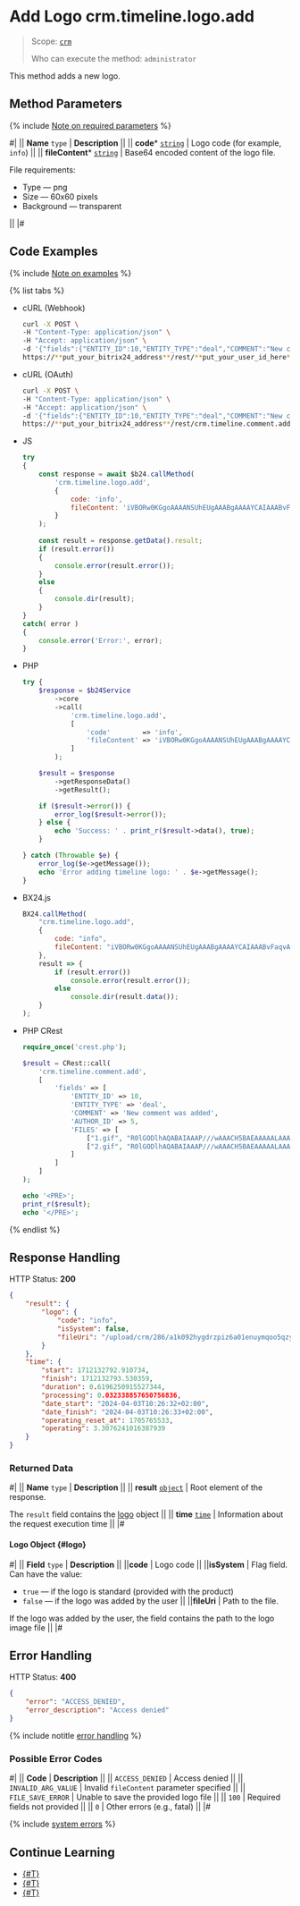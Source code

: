 # Add Logo crm.timeline.logo.add

> Scope: [`crm`](../../../../scopes/permissions.md)
>
> Who can execute the method: `administrator`

This method adds a new logo.

## Method Parameters

{% include [Note on required parameters](../../../../../_includes/required.md) %}

#|
|| **Name**
`type` | **Description** ||
|| **code***
[`string`](../../../../data-types.md) | Logo code (for example, `info`) ||
|| **fileContent***
[`string`](../../../../data-types.md) | Base64 encoded content of the logo file.

File requirements:

- Type — png
- Size — 60x60 pixels
- Background — transparent 

||
|#

## Code Examples

{% include [Note on examples](../../../../../_includes/examples.md) %}

{% list tabs %}

- cURL (Webhook)

    ```bash
    curl -X POST \
    -H "Content-Type: application/json" \
    -H "Accept: application/json" \
    -d '{"fields":{"ENTITY_ID":10,"ENTITY_TYPE":"deal","COMMENT":"New comment was added","AUTHOR_ID":5,"FILES":[["1.gif","R0lGODlhAQABAIAAAP///wAAACH5BAEAAAAALAAAAAABAAEAAAICRAEAOw=="],["2.gif","R0lGODlhAQABAIAAAP///wAAACH5BAEAAAAALAAAAAABAAEAAAICRAEAOw=="]]}}' \
    https://**put_your_bitrix24_address**/rest/**put_your_user_id_here**/**put_your_webhook_here**/crm.timeline.comment.add
    ```

- cURL (OAuth)

    ```bash
    curl -X POST \
    -H "Content-Type: application/json" \
    -H "Accept: application/json" \
    -d '{"fields":{"ENTITY_ID":10,"ENTITY_TYPE":"deal","COMMENT":"New comment was added","AUTHOR_ID":5,"FILES":[["1.gif","R0lGODlhAQABAIAAAP///wAAACH5BAEAAAAALAAAAAABAAEAAAICRAEAOw=="],["2.gif","R0lGODlhAQABAIAAAP///wAAACH5BAEAAAAALAAAAAABAAEAAAICRAEAOw=="]]},"auth":"**put_access_token_here**"}' \
    https://**put_your_bitrix24_address**/rest/crm.timeline.comment.add
    ```

- JS

    ```js
    try
    {
    	const response = await $b24.callMethod(
    		'crm.timeline.logo.add',
    		{
    			code: 'info',
    			fileContent: 'iVBORw0KGgoAAAANSUhEUgAAABgAAAAYCAIAAABvFaqvAAABhWlDQ1BJQ0MgcHJvZmlsZQAAKJF9kT1Iw0AcxV9TRdGqgx1UHDLUgmBBVMRRq1CECqFWaNXB5NIvaNKQpLg4Cq4FBz8Wqw4uzro6uAqC4AeIo5OToouU',
    		}
    	);
    	
    	const result = response.getData().result;
    	if (result.error())
    	{
    		console.error(result.error());
    	}
    	else
    	{
    		console.dir(result);
    	}
    }
    catch( error )
    {
    	console.error('Error:', error);
    }
    ```

- PHP

    ```php
    try {
        $response = $b24Service
            ->core
            ->call(
                'crm.timeline.logo.add',
                [
                    'code'        => 'info',
                    'fileContent' => 'iVBORw0KGgoAAAANSUhEUgAAABgAAAAYCAIAAABvFaqvAAABhWlDQ1BJQ0MgcHJvZmlsZQAAKJF9kT1Iw0AcxV9TRdGqgx1UHDLUgmBBVMRRq1CECqFWaNXB5NIvaNKQpLg4Cq4FBz8Wqw4uzro6uAqC4AeIo5OToouU',
                ]
            );
    
        $result = $response
            ->getResponseData()
            ->getResult();
    
        if ($result->error()) {
            error_log($result->error());
        } else {
            echo 'Success: ' . print_r($result->data(), true);
        }
    
    } catch (Throwable $e) {
        error_log($e->getMessage());
        echo 'Error adding timeline logo: ' . $e->getMessage();
    }
    ```

- BX24.js

    ```js
    BX24.callMethod(
        "crm.timeline.logo.add",
        {
            code: "info",
            fileContent: "iVBORw0KGgoAAAANSUhEUgAAABgAAAAYCAIAAABvFaqvAAABhWlDQ1BJQ0MgcHJvZmlsZQAAKJF9kT1Iw0AcxV9TRdGqgx1UHDLUgmBBVMRRq1CECqFWaNXB5NIvaNKQpLg4Cq4FBz8Wqw4uzro6uAqC4AeIo5OToouU",
        },
        result => {
            if (result.error())
                console.error(result.error());
            else
                console.dir(result.data());
        }
    );
    ```

- PHP CRest

    ```php
    require_once('crest.php');

    $result = CRest::call(
        'crm.timeline.comment.add',
        [
            'fields' => [
                'ENTITY_ID' => 10,
                'ENTITY_TYPE' => 'deal',
                'COMMENT' => 'New comment was added',
                'AUTHOR_ID' => 5,
                'FILES' => [
                    ["1.gif", "R0lGODlhAQABAIAAAP///wAAACH5BAEAAAAALAAAAAABAAEAAAICRAEAOw=="],
                    ["2.gif", "R0lGODlhAQABAIAAAP///wAAACH5BAEAAAAALAAAAAABAAEAAAICRAEAOw=="]
                ]
            ]
        ]
    );

    echo '<PRE>';
    print_r($result);
    echo '</PRE>';
    ```

{% endlist %}

## Response Handling

HTTP Status: **200**

```json
{
    "result": {
        "logo": {
            "code": "info",
            "isSystem": false,
            "fileUri": "/upload/crm/286/a1k092hygdrzpiz6a01enuymqoo5qzym/ou0akdwnbxalzk9hgfme39nbvtozblew"
        }
    },
    "time": {
        "start": 1712132792.910734,
        "finish": 1712132793.530359,
        "duration": 0.6196250915527344,
        "processing": 0.032338857650756836,
        "date_start": "2024-04-03T10:26:32+02:00",
        "date_finish": "2024-04-03T10:26:33+02:00",
        "operating_reset_at": 1705765533,
        "operating": 3.3076241016387939
    }
}
```

### Returned Data

#|
|| **Name**
`type` | **Description** ||
|| **result**
[`object`](../../../../data-types.md) | Root element of the response.

The `result` field contains the [logo](#logo) object ||
|| **time**
[`time`](../../../data-types.md) | Information about the request execution time ||
|#

#### Logo Object {#logo}

#|
|| **Field**
`type`  | **Description** ||
||**code** | Logo code ||
||**isSystem** | Flag field. Can have the value:
- `true` — if the logo is standard (provided with the product)
- `false` — if the logo was added by the user 
||
||**fileUri** | Path to the file.

If the logo was added by the user, the field contains the path to the logo image file ||
|#

## Error Handling

HTTP Status: **400**

```json
{
    "error": "ACCESS_DENIED",
    "error_description": "Access denied"
}
```

{% include notitle [error handling](../../../../../_includes/error-info.md) %}

### Possible Error Codes

#|
|| **Code** | **Description** ||
|| `ACCESS_DENIED` | Access denied ||
|| `INVALID_ARG_VALUE` | Invalid `fileContent` parameter specified ||
|| `FILE_SAVE_ERROR` | Unable to save the provided logo file ||
|| `100` | Required fields not provided ||
|| `0` | Other errors (e.g., fatal) ||
|#

{% include [system errors](../../../../../_includes/system-errors.md) %}

## Continue Learning 

- [{#T}](./crm-timeline-logo-get.md)
- [{#T}](./crm-timeline-logo-list.md)
- [{#T}](./crm-timeline-logo-delete.md)